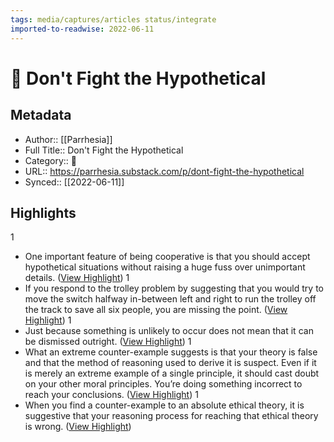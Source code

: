 ```yaml
---
tags: media/captures/articles status/integrate
imported-to-readwise: 2022-06-11
---
```

# 📰 Don't Fight the Hypothetical

## Metadata
- Author:: [[Parrhesia]]
- Full Title:: Don't Fight the Hypothetical
- Category:: 📰
- URL:: https://parrhesia.substack.com/p/dont-fight-the-hypothetical
- Synced:: [[2022-06-11]]

## Highlights
1
- One important feature of being cooperative is that you should accept hypothetical situations without raising a huge fuss over unimportant details. ([View Highlight](https://instapaper.com/read/1512938907/19781995))
1
- If you respond to the trolley problem by suggesting that you would try to move the switch halfway in-between left and right to run the trolley off the track to save all six people, you are missing the point. ([View Highlight](https://instapaper.com/read/1512938907/19782000))
1
- Just because something is unlikely to occur does not mean that it can be dismissed outright. ([View Highlight](https://instapaper.com/read/1512938907/19782029))
1
- What an extreme counter-example suggests is that your theory is false and that the method of reasoning used to derive it is suspect. Even if it is merely an extreme example of a single principle, it should cast doubt on your other moral principles. You’re doing something incorrect to reach your conclusions. ([View Highlight](https://instapaper.com/read/1512938907/19782034))
1
- When you find a counter-example to an absolute ethical theory, it is suggestive that your reasoning process for reaching that ethical theory is wrong. ([View Highlight](https://instapaper.com/read/1512938907/19782038))
